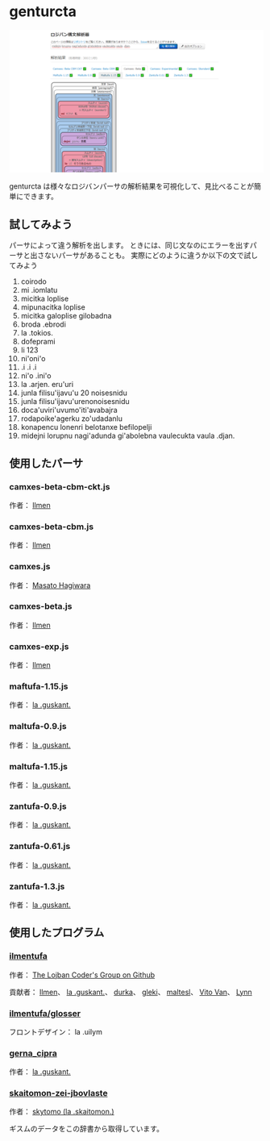 # genturcta

![](images/thumbnail.png)

genturcta は様々なロジバンパーサの解析結果を可視化して、見比べることが簡単にできます。

## 試してみよう

パーサによって違う解析を出します。
ときには、同じ文なのにエラーを出すパーサと出さないパーサがあることも。
実際にどのように違うか以下の文で試してみよう

1. coirodo
2. mi .iomlatu
3. micitka loplise
4. mipunacitka loplise
5. micitka galoplise gilobadna
6. broda .ebrodi
7. la .tokios.
8. dofeprami
9. li 123
10. ni'oni'o
11. .i .i .i
12. ni'o .ini'o
13. la .arjen. eru'uri
14. junla filisu'ijavu'u 20 noisesnidu
15. junla filisu'ijavu'urenonoisesnidu
16. doca'uviri'uvumo'iti'avabajra
17. rodapoike'agerku zo'udadanlu
18. konapencu lonenri belotanxe befilopelji
19. midejni lorupnu nagi'adunda gi'abolebna vaulecukta vaula .djan.

## 使用したパーサ

### camxes-beta-cbm-ckt.js

作者：
[Ilmen](https://github.com/Ilmen-vodhr)

### camxes-beta-cbm.js

作者：
[Ilmen](https://github.com/Ilmen-vodhr)

### camxes.js

作者：
[Masato Hagiwara](https://github.com/mhagiwara)

### camxes-beta.js

作者：
[Ilmen](https://github.com/Ilmen-vodhr)

### camxes-exp.js

作者：
[Ilmen](https://github.com/Ilmen-vodhr)

### maftufa-1.15.js

作者：
[la .guskant.](https://github.com/guskant)

### maltufa-0.9.js

作者：
[la .guskant.](https://github.com/guskant)

### maltufa-1.15.js

作者：
[la .guskant.](https://github.com/guskant)

### zantufa-0.9.js

作者：
[la .guskant.](https://github.com/guskant)

### zantufa-0.61.js

作者：
[la .guskant.](https://github.com/guskant)

### zantufa-1.3.js

作者：
[la .guskant.](https://github.com/guskant)

## 使用したプログラム

### [ilmentufa](https://github.com/lojban/ilmentufa)

作者：
[The Lojban Coder's Group on Github](https://github.com/lojban)

貢献者：
[Ilmen](https://github.com/Ilmen-vodhr)、
[la .guskant.](https://github.com/guskant)、
[durka](https://github.com/durka)、
[gleki](https://github.com/lagleki)、
[maltesl](https://github.com/maltesl)、
[Vito Van](https://github.com/VitoVan)、
[Lynn](https://github.com/lynn)

### [ilmentufa/glosser](https://lojban.github.io/ilmentufa/glosser/glosser.htm)

フロントデザイン： la .uilym

### [gerna_cipra](https://github.com/guskant/gerna_cipra)

作者：
[la .guskant.](https://github.com/guskant)

### [skaitomon-zei-jbovlaste](https://github.com/skytomo221/skaitomon-zei-jbovlaste)

作者：
[skytomo (la .skaitomon.)](https://github.com/skytomo221)

ギスムのデータをこの辞書から取得しています。
